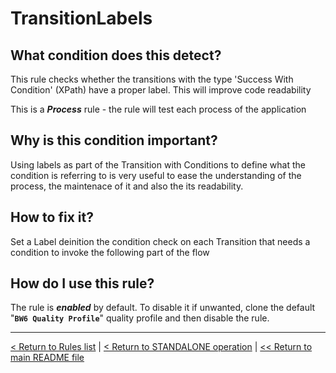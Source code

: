 # TransitionLabels

## What condition does this detect?

This rule checks whether the transitions with the type 'Success With Condition' (XPath) have a proper label. This will improve code readability

This is a ***Process*** rule - the rule will test each process of the application

## Why is this condition important?

Using labels as part of the Transition with Conditions to define what the condition is referring to is very useful to ease the understanding of the process, the maintenace of it and also the its readability.

## How to fix it?

Set a Label deinition the condition check on each Transition that needs a condition to invoke the following part of the flow

## How do I use this rule?

The rule is **_enabled_** by default. To disable it if unwanted, clone the default "**`BW6 Quality Profile`**" quality profile and then disable the rule.

---
[< Return to Rules list](./RULES.md) | [< Return to STANDALONE operation](../STANDALONE.md) | [<< Return to main README file](../../README.md)
